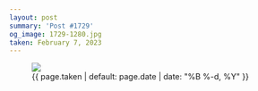 ```yaml
---
layout: post
summary: 'Post #1729'
og_image: 1729-1280.jpg
taken: February 7, 2023
---
```


<figure class="post">
<img sizes="(min-width: 700px) 50vw, calc(100vw - 2rem)" src="{{ site.assets_url }}/1729-640.jpg" srcset="{{ site.assets_url }}/1729-320.jpg 320w, {{ site.assets_url }}/1729-640.jpg 640w, {{ site.assets_url }}/1729-960.jpg 960w, {{ site.assets_url }}/1729-1280.jpg 1280w"/>
<figcaption>
<time>{{ page.taken | default: page.date | date: "%B %-d, %Y" }}</time>
</figcaption>
</figure>
